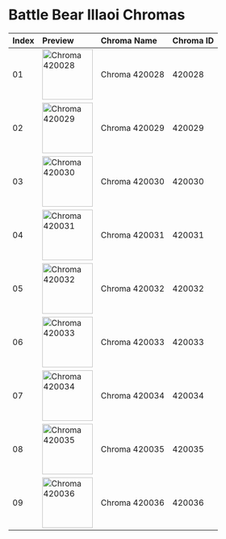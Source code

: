 # Battle Bear Illaoi Chromas

| Index | Preview | Chroma Name | Chroma ID |
|:---|:---|:---|:---|
| 01 | <img src='https://raw.communitydragon.org/latest/plugins/rcp-be-lol-game-data/global/default/v1/champion-chroma-images/420/420028.png' alt='Chroma 420028' width='100'> | Chroma 420028 | 420028 |
| 02 | <img src='https://raw.communitydragon.org/latest/plugins/rcp-be-lol-game-data/global/default/v1/champion-chroma-images/420/420029.png' alt='Chroma 420029' width='100'> | Chroma 420029 | 420029 |
| 03 | <img src='https://raw.communitydragon.org/latest/plugins/rcp-be-lol-game-data/global/default/v1/champion-chroma-images/420/420030.png' alt='Chroma 420030' width='100'> | Chroma 420030 | 420030 |
| 04 | <img src='https://raw.communitydragon.org/latest/plugins/rcp-be-lol-game-data/global/default/v1/champion-chroma-images/420/420031.png' alt='Chroma 420031' width='100'> | Chroma 420031 | 420031 |
| 05 | <img src='https://raw.communitydragon.org/latest/plugins/rcp-be-lol-game-data/global/default/v1/champion-chroma-images/420/420032.png' alt='Chroma 420032' width='100'> | Chroma 420032 | 420032 |
| 06 | <img src='https://raw.communitydragon.org/latest/plugins/rcp-be-lol-game-data/global/default/v1/champion-chroma-images/420/420033.png' alt='Chroma 420033' width='100'> | Chroma 420033 | 420033 |
| 07 | <img src='https://raw.communitydragon.org/latest/plugins/rcp-be-lol-game-data/global/default/v1/champion-chroma-images/420/420034.png' alt='Chroma 420034' width='100'> | Chroma 420034 | 420034 |
| 08 | <img src='https://raw.communitydragon.org/latest/plugins/rcp-be-lol-game-data/global/default/v1/champion-chroma-images/420/420035.png' alt='Chroma 420035' width='100'> | Chroma 420035 | 420035 |
| 09 | <img src='https://raw.communitydragon.org/latest/plugins/rcp-be-lol-game-data/global/default/v1/champion-chroma-images/420/420036.png' alt='Chroma 420036' width='100'> | Chroma 420036 | 420036 |
